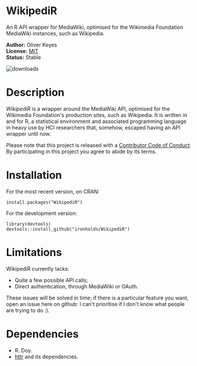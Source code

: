 WikipediR
=========

An R API wrapper for MediaWiki, optimised for the Wikimedia Foundation MediaWiki instances, such as Wikipedia.

__Author:__ Oliver Keyes<br/>
__License:__ [MIT](http://opensource.org/licenses/MIT)<br/>
__Status:__ Stable

![downloads](http://cranlogs.r-pkg.org/badges/grand-total/WikipediR)

Description
======
_WikipediR_ is a wrapper around the MediaWiki API, optimised for the Wikimedia Foundation's production sites, such as Wikipedia. It is written in and for R, a statistical environment and associated programming language in heavy use by HCI researchers that, somehow, escaped having an API wrapper until now.

Please note that this project is released with a [Contributor Code of Conduct](CONDUCT.md). By participating in this project you agree to abide by its terms.

Installation
======

For the most recent version, on CRAN:

    install.packages("WikipediR")
    
For the development version:

    library(devtools)
    devtools::install_github("ironholds/WikipediR")
    
Limitations
======
WikipediR currently lacks:
* Quite a few possible API calls;
* Direct authentication, through MediaWiki or OAuth.

These issues will be solved in time; if there is a particular feature you want, open an issue here on github: I can't prioritise if I don't know what people are trying to do :).

Dependencies
======
* R. Doy.
* [httr](http://cran.r-project.org/web/packages/httr/index.html) and its dependencies.
